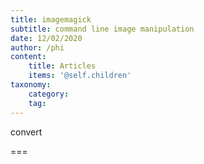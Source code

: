 ```yaml
---
title: imagemagick
subtitle: command line image manipulation
date: 12/02/2020
author: /phi
content:
    title: Articles
    items: '@self.children'
taxonomy:
    category: 
    tag: 
---
```


convert

===


